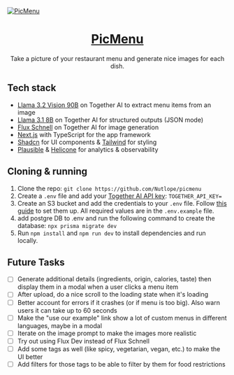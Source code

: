 <a href="https://www.picmenu.co">
  <img alt="PicMenu" src="./public/og-image.png">
  <h1 align="center">PicMenu</h1>
</a>

<p align="center">
  Take a picture of your restaurant menu and generate nice images for each dish.
</p>

## Tech stack

- [Llama 3.2 Vision 90B](https://dub.sh/together-ai) on Together AI to extract menu items from an image
- [Llama 3.1 8B](https://dub.sh/together-ai) on Together AI for structured outputs (JSON mode)
- [Flux Schnell](https://dub.sh/together-ai) on Together AI for image generation
- [Next.js](https://nextjs.org/) with TypeScript for the app framework
- [Shadcn](https://ui.shadcn.com/) for UI components & [Tailwind](https://tailwindcss.com/) for styling
- [Plausible](https://plausible.io/) & [Helicone](https://helicone.ai/) for analytics & observability

## Cloning & running

1. Clone the repo: `git clone https://github.com/Nutlope/picmenu`
2. Create a `.env` file and add your [Together AI API key](https://api.together.xyz/settings/api-keys): `TOGETHER_API_KEY=`
3. Create an S3 bucket and add the credentials to your `.env` file. Follow [this guide](https://next-s3-upload.codingvalue.com/setup) to set them up. All required values are in the `.env.example` file.
4. add postgre DB to .env and run the following command to create the database: `npx prisma migrate dev`
5. Run `npm install` and `npm run dev` to install dependencies and run locally.

## Future Tasks

- [ ] Generate additional details (ingredients, origin, calories, taste) then display them in a modal when a user clicks a menu item
- [ ] After upload, do a nice scroll to the loading state when it's loading
- [ ] Better account for errors if it crashes (or if menu is too big). Also warn users it can take up to 60 seconds
- [ ] Make the "use our example" link show a lot of custom menus in different languages, maybe in a modal
- [ ] Iterate on the image prompt to make the images more realistic
- [ ] Try out using Flux Dev instead of Flux Schnell
- [ ] Add some tags as well (like spicy, vegetarian, vegan, etc.) to make the UI better
- [ ] Add filters for those tags to be able to filter by them for food restrictions
